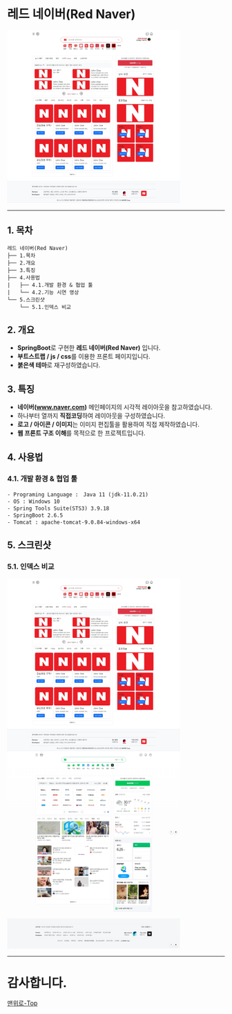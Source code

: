 # 레드 네이버(Red Naver) 
<img src="https://github.com/hn922003/rednaver/blob/master/screenshots/red.png" width="400px" alt="인덱스">

----
## 1. 목차

````
레드 네이버(Red Naver)
├── 1.목차
├── 2.개요
├── 3.특징  
├── 4.사용법  
|   ├── 4.1.개발 환경 & 협업 툴
|   └── 4.2.기능 시연 영상  
└── 5.스크린샷 
    └── 5.1.인덱스 비교
````
## 2. 개요

- **SpringBoot**로 구현한 **레드 네이버(Red Naver)** 입니다.
- **부트스트랩 / js / css**를 이용한 프론트 페이지입니다.
- **붉은색 테마**로 재구성하였습니다. 

## 3. 특징

- **네이버(www.naver.com)** 메인페이지의 시각적 레이아웃을 참고하였습니다.
- 하나부터 열까지 **직접코딩**하여 레이아웃을 구성하였습니다.
- **로고 / 아이콘 / 이미지**는 이미지 편집툴을 활용하여 직접 제작하였습니다.
- **웹 프론트 구조 이해**를 목적으로 한 프로젝트입니다.

## 4. 사용법

### 4.1. 개발 환경 & 협업 툴

```
- Programing Language :　Java 11 (jdk-11.0.21)  
- OS : Windows 10  
- Spring Tools Suite(STS3) 3.9.18
- SpringBoot 2.6.5
- Tomcat : apache-tomcat-9.0.84-windows-x64   
```

## 5. 스크린샷

### 5.1. 인덱스 비교

<a href="https:///raw.githubusercontent.com/hn922003/rednaver/master/screenshots/red.png">
	<img src="https://github.com/hn922003/rednaver/blob/master/screenshots/red.png" width="400px" alt="인덱스">
</a>
<a href="https:///raw.githubusercontent.com/hn922003/rednaver/master/screenshots/green.png">
	<img src="https://github.com/hn922003/rednaver/blob/master/screenshots/green.png" width="400px" alt="인덱스">
</a>


***

# 감사합니다.
[맨위로-Top](#레드-네이버red-naver)
